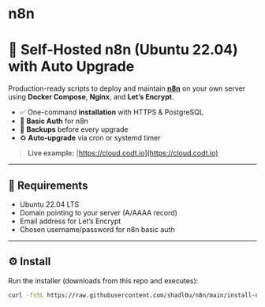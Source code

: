 # n8n
# 🚀 Self-Hosted n8n (Ubuntu 22.04) with Auto Upgrade

Production-ready scripts to deploy and maintain **[n8n](https://n8n.io)** on your own server using **Docker Compose**, **Nginx**, and **Let’s Encrypt**.

- ✅ One-command **installation** with HTTPS & PostgreSQL  
- 🔐 **Basic Auth** for n8n  
- 💾 **Backups** before every upgrade  
- ♻️ **Auto-upgrade** via cron or systemd timer  

> **Live example:** [https://cloud.codt.io](https://cloud.codt.io)

---

## 🧰 Requirements

- Ubuntu 22.04 LTS
- Domain pointing to your server (A/AAAA record)
- Email address for Let’s Encrypt
- Chosen username/password for n8n basic auth

---

## ⚙️ Install

Run the installer (downloads from this repo and executes):

```bash
curl -fsSL https://raw.githubusercontent.com/shadl0u/n8n/main/install-n8n-with-domain.sh | sudo bash

